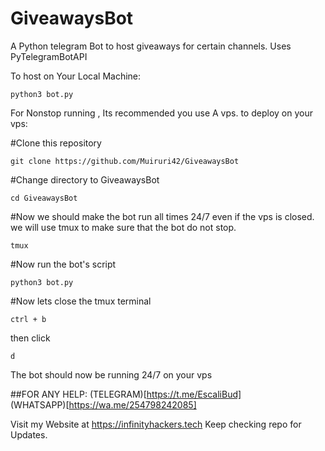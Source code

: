 # GiveawaysBot
A Python telegram Bot to host giveaways for certain channels. Uses PyTelegramBotAPI

To host on Your Local Machine:
```
python3 bot.py
```
For Nonstop running , Its recommended you use A vps.
to deploy on your vps:

#Clone this repository
```
git clone https://github.com/Muiruri42/GiveawaysBot
```
#Change directory to GiveawaysBot
```
cd GiveawaysBot
```
#Now we should make the bot run all times 24/7 even if the vps is closed.
we will use tmux to make sure that the bot do not stop.
```
tmux
```
#Now run the bot's script
```
python3 bot.py
```
#Now lets close the tmux terminal
```
ctrl + b
```
then click 
```
d
```
The bot should now be running 24/7 on your vps

##FOR ANY HELP:
(TELEGRAM)[https://t.me/EscaliBud] <br>
(WHATSAPP)[https://wa.me/254798242085] <br>

Visit my Website at https://infinityhackers.tech
Keep checking repo for Updates.
